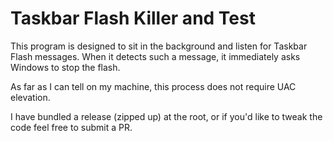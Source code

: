 # Taskbar Flash Killer and Test

This program is designed to sit in the background and listen for Taskbar Flash messages. When it detects such a message, it immediately asks Windows to stop the flash.

As far as I can tell on my machine, this process does not require UAC elevation.

I have bundled a release (zipped up) at the root, or if you'd like to tweak the code feel free to submit a PR.
